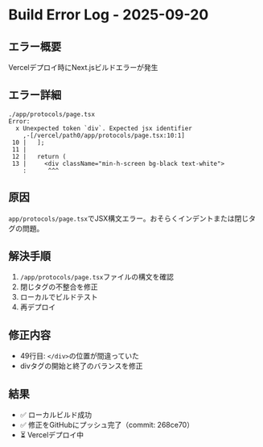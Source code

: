# Build Error Log - 2025-09-20

## エラー概要
Vercelデプロイ時にNext.jsビルドエラーが発生

## エラー詳細
```
./app/protocols/page.tsx
Error:
  x Unexpected token `div`. Expected jsx identifier
    ,-[/vercel/path0/app/protocols/page.tsx:10:1]
 10 |   ];
 11 |
 12 |   return (
 13 |     <div className="min-h-screen bg-black text-white">
    :      ^^^
```

## 原因
`app/protocols/page.tsx`でJSX構文エラー。おそらくインデントまたは閉じタグの問題。

## 解決手順
1. `/app/protocols/page.tsx`ファイルの構文を確認
2. 閉じタグの不整合を修正
3. ローカルでビルドテスト
4. 再デプロイ

## 修正内容
- 49行目: `</div>`の位置が間違っていた
- divタグの開始と終了のバランスを修正

## 結果
- ✅ ローカルビルド成功
- ✅ 修正をGitHubにプッシュ完了（commit: 268ce70）
- ⏳ Vercelデプロイ中